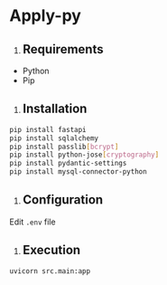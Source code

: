 # Apply-py

1. ## Requirements

- Python
- Pip

1. ## Installation

```bash
pip install fastapi
pip install sqlalchemy
pip install passlib[bcrypt]
pip install python-jose[cryptography]
pip install pydantic-settings
pip install mysql-connector-python
```

1. ## Configuration

Edit `.env` file

1. ## Execution

```bash
uvicorn src.main:app
```
